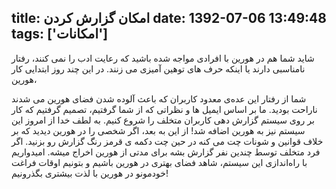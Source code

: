 title: امکان گزارش کردن
date: 1392-07-06 13:49:48
tags: ['امکانات']
---
شاید شما هم در هورین با افرادی مواجه شده باشید که رعایت ادب را نمی کنند،‌ رفتار نامناسبی دارند یا اینکه حرف های توهین آمیزی می زنند.
در این چند روز ابتدایی کار هورین، 


<!-- more -->

شما از رفتار این عده‌ی معدود کاربران که باعث آلوده شدن فضای هورین می شدند ناراحت بودید. ما بر اساس ایمیل ها و نظراتی که از شما گرفتیم، تصمیم گرفتیم که کار بر روی سیستم گزارش دهی کاربران متخلف را شروع کنیم. به لطف خدا از امروز این سیستم نیز به هورین اضافه شد!
از این به بعد، اگر شخصی را در هورین دیدید که بر خلاف قوانین و شونات چت می کنه در حین چت دکمه ی قرمز رنگ گزارش رو بزنید. اگر فرد متخلف توسط چندین نفر گزارش بشه برای مدتی از هورین اخراج میشه.
امیدواریم با راه‌اندازی این سیستم، شاهد فضای بهتری در هورین باشیم و بتونیم اوقات فراغت خودمونو در هورین با لذت بیشتری بگذرونیم!


